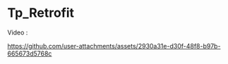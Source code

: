 # Tp_Retrofit
Video  : 

https://github.com/user-attachments/assets/2930a31e-d30f-48f8-b97b-665673d5768c



